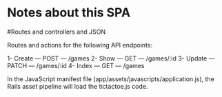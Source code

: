 # Notes about this SPA

#Routes and controllers and JSON

Routes and actions for the following API endpoints:

1- Create — POST — /games
2- Show — GET — /games/:id
3- Update — PATCH — /games/:id
4- Index — GET — /games

In the JavaScript manifest file (app/assets/javascripts/application.js), the Rails asset pipeline will load the tictactoe.js code.

